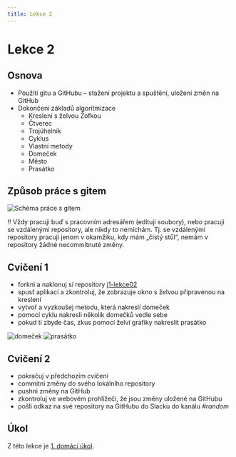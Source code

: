 ```yaml
---
title: Lekce 2
---
```

# Lekce 2

## Osnova
- Použití gitu a GitHubu – stažení projektu a spuštění, uložení změn na GitHub
- Dokončení základů algoritmizace
  - Kreslení s želvou Žofkou
  - Čtverec
  - Trojúhelník
  - Cyklus
  - Vlastní metody
  - Domeček
  - Město
  - Prasátko

## Způsob práce s gitem

![Schéma práce s gitem](img/lekce-1/git.svg)

‼ Vždy pracuji buď s pracovním adresářem (edituji soubory), nebo pracuji se vzdálenými repository, ale nikdy to nemíchám.
Tj. se vzdálenými repository pracuji jenom v okamžiku, kdy mám „čistý stůl“, nemám v repository žádné necommitnuté změny.

## Cvičení 1
- forkni a naklonuj si repository [j1-lekce02](https://github.com/FilipJirsak-Czechitas/j1-lekce02)
- spusť aplikaci a zkontroluj, že zobrazuje okno s želvou připravenou na kreslení
- vytvoř a vyzkoušej metodu, která nakreslí domeček
- pomocí cyklu nakresli několik domečků vedle sebe
- pokud ti zbyde čas, zkus pomocí želví grafiky nakreslit prasátko

![domeček](img/lekce-2/domecek.svg)
![prasátko](img/lekce-2/prasatko.svg)

## Cvičení 2
- pokračuj v předchozím cvičení
- commitni změny do svého lokálního repository
- pushni změny na GitHub
- zkontroluj ve webovém prohlížeči, že jsou změny uložené na GitHubu
- pošli odkaz na své repository na GitHubu do Slacku do kanálu *#random*

## Úkol
Z této lekce je [1. domácí úkol](ukol-1.html).
